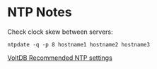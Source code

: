 
# NTP Notes #
Check clock skew between servers:

    ntpdate -q -p 8 hostname1 hostname2 hostname3
    
    
[VoltDB Recommended NTP settings](http://community.voltdb.com/docs/PerfGuide/ntpSvcIntro)
